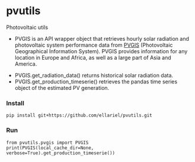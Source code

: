 # pvutils
Photovoltaic utils

* PVGIS is an API wrapper object that retrieves hourly solar radiation and photovoltaic system performance data from [PVGIS](https://joint-research-centre.ec.europa.eu/photovoltaic-geographical-information-system-pvgis_en) (Photovoltaic Geographical Information System). PVGIS provides information for any location in Europe and Africa, as well as a large part of Asia and America.
- PVGIS.get_radiation_data() returns historical solar radiation data.
- PVGIS.get_production_timeserie() retrieves the pandas time series object of the estimated PV generation.

### Install
```shell
pip install git+https://github.com/ellariel/pvutils.git
```

### Run
```shell
from pvutils.pvgis import PVGIS
print(PVGIS(local_cache_dir=None, verbose=True).get_production_timeserie())
```